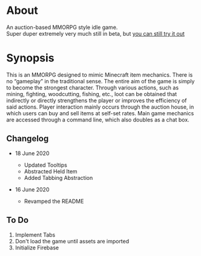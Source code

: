 # About

An auction-based MMORPG style idle game.  
Super duper extremely very much still in beta, but [you can still try it out](https://Sordamente.github.io/ahction)

# Synopsis
This is an MMORPG designed to mimic Minecraft item mechanics. There is no “gameplay” in the traditional sense. The entire aim of the game is simply to become the strongest character. Through various actions, such as mining, fighting, woodcutting, fishing, etc., loot can be obtained that indirectly or directly strengthens the player or improves the efficiency of said actions. Player interaction mainly occurs through the auction house, in which users can buy and sell items at self-set rates. Main game mechanics are accessed through a command line, which also doubles as a chat box.

## Changelog

- 18 June 2020
    - Updated Tooltips
    - Abstracted Held Item
    - Added Tabbing Abstraction

- 16 June 2020
    - Revamped the README

## To Do

1. Implement Tabs
2. Don't load the game until assets are imported
3. Initialize Firebase
